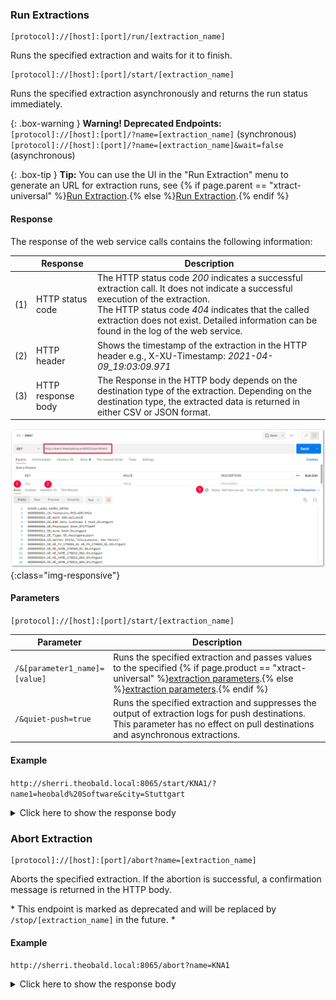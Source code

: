 
### Run Extractions

```
[protocol]://[host]:[port]/run/[extraction_name]
```

Runs the specified extraction and waits for it to finish.

```
[protocol]://[host]:[port]/start/[extraction_name]
```

Runs the specified extraction asynchronously and returns the run status immediately.

{: .box-warning }
**Warning! Deprecated Endpoints:**<br>
`[protocol]://[host]:[port]/?name=[extraction_name]` (synchronous) <br>
`[protocol]://[host]:[port]/?name=[extraction_name]&wait=false` (asynchronous) 


{: .box-tip }
**Tip:** You can use the UI in the "Run Extraction" menu to generate an URL for extraction runs, see {% if page.parent == "xtract-universal" %}[Run Extraction](https://help.theobald-software.com/en/xtract-universal/getting-started/run-an-extraction#run-extraction).{% else %}[Run Extraction](https://help.theobald-software.com/en/board-connector/getting-started/run-an-extraction).{% endif %}


#### Response

The response of the web service calls contains the following information:

|     | Response | Description | 
|-----|-----------|--------------|
| (1) | HTTP status code | The HTTP status code *200* indicates a successful extraction call. It does not indicate a successful execution of the extraction. <br> The HTTP status code *404* indicates that the called extraction does not exist. Detailed information can be found in the log of the web service. | 
| (2) | HTTP header | Shows the timestamp of the extraction in the HTTP header e.g., X-XU-Timestamp: *2021-04-09_19:03:09.971* | 
| (3) | HTTP response body | The Response in the HTTP body depends on the destination type of the extraction. Depending on the destination type, the extracted data is returned in either CSV or JSON format. | 

![Webservice Call pull](/img/content/xu/automation/webservice/xu_call_webservice_csv.png){:class="img-responsive"}


#### Parameters

`[protocol]://[host]:[port]/start/[extraction_name]`

| Parameter    | Description  | 
|-----------|--------------|
| ```/&[parameter1_name]=[value]```  |   Runs the specified extraction and passes values to the specified {% if page.product == "xtract-universal" %}[extraction parameters](./extraction-parameters).{% else %}[extraction parameters](./advanced-techniques/extraction-parameters).{% endif %} |
| ```/&quiet-push=true```  |   Runs the specified extraction and suppresses the output of extraction logs for push destinations. This parameter has no effect on pull destinations and asynchronous extractions.|

#### Example 

`http://sherri.theobald.local:8065/start/KNA1/?name1=heobald%20Software&city=Stuttgart`

<details>
<summary>Click here to show the response body</summary>
{% highlight csv %}
KUNNR,LAND1,NAME1,ORT01
0000000779,DE,Theobald Software,Stuttgart
{% endhighlight %}
</details>


### Abort Extraction

<!---
```
[protocol]://[host]:[port]/stop
```  

Aborts all extractions. 
If the abortion is successful, a confirmation message is returned in the HTTP body. 

{: .box-warning }
**Warning! Deprecated Endpoint:**<br> 
`[protocol]://[host]:[port]/abort?name=[extraction_name]` 

#### Parameters

| Parameter    | Description  | 
|-----------|--------------|
| ```/[extraction_name]```  |   Aborts the specified extraction. |
| ```/[yyyy-MM-dd_HH:mm:ss.SSS]```  |   Aborts the extraction with the specified timestamp. |


#### Example

`http://sherri.theobald.local:8065/stop/KNA1`
-->

```
[protocol]://[host]:[port]/abort?name=[extraction_name]
```  

Aborts the specified extraction.
If the abortion is successful, a confirmation message is returned in the HTTP body. 

\* This endpoint is marked as deprecated and will be replaced by `/stop/[extraction_name]` in the future. \*

#### Example

`http://sherri.theobald.local:8065/abort?name=KNA1`

<details>
<summary>Click here to show the response body</summary>
{% highlight csv %}
All runs of extraction 'KNA1' aborted.
{% endhighlight %}
</details>

